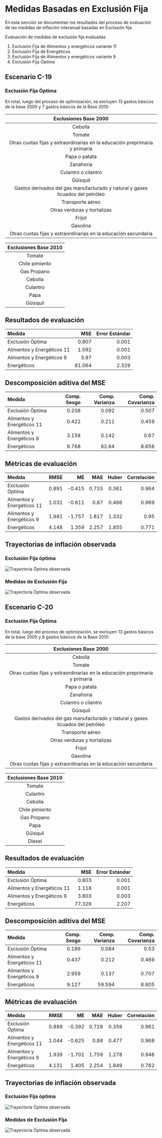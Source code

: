 # Medidas Basadas en Exclusión Fija 

En esta sección se documentan los resultados del proceso de evaluación de las medidas de inflación interanual basadas en Exclusión fija.

Evaluación de medidas de exclusión fija evaluadas
 1. Exclusión Fija de Alimentos y energéticos variante 11
 2. Exclusión Fija de Energéticos 
 3. Exclusión Fija de Alimentos y energéticos variante 9
 4. Exclusión Fija Óptima 

## Escenario C-19

### Exclusión Fija Óptima

En total, luego del proceso de optimización, se excluyen 13 gastos básicos de la base 2000 y 7 gastos básicos de la Base 2010:

| Exclusiones Base 2000                                                             |
|:---------------------------------------------------------------------------------:|
| Cebolla                                                                           |
| Tomate                                                                            |
| Otras cuotas fijas y extraordinarias en la educación preprimaria y primaria       |
| Papa o patata                                                                     |
| Zanahoria                                                                         |
| Culantro o cilantro                                                               |
| Güisquil                                                                          |    
| Gastos derivados del gas manufacturado y natural y gases licuados del petróleo    |
| Transporte aéreo                                                                  |
| Otras verduras y hortalizas                                                       |
| Frijol                                                                            |
| Gasolina                                                                          |
| Otras cuotas fijas y extraordinarias en la educación secundaria                   |




| Exclusiones Base 2010             |
|:---------------------------------:|
| Tomate                            |
| Chile pimiento                    |
| Gas Propano                       |
| Cebolla                           |
| Culantro                          |
| Papa                              |
| Güisquil                          |    


## Resultados de evaluación 

| Medida                     | MSE      | Error Estándar  |
|:---------------------------|---------:|----------------:|
|           Exclusión Óptima |    0.807 |           0.001 |
| Alimentos y Energéticos 11 |    1.092 |           0.001 |
|  Alimentos y Energéticos 9 |     3.97 |           0.003 |
|                Energéticos |   81.064 |           2.329 |


## Descomposición aditiva del MSE

|                     Medida | Comp. Sesgo |  Comp. Varianza |  Comp. Covarianza |
|:---------------------------|------------:|----------------:|------------------:|
|           Exclusión Óptima |       0.208 |           0.092 |             0.507 |
| Alimentos y Energéticos 11 |       0.422 |           0.211 |             0.459 |
|  Alimentos y Energéticos 9 |       3.158 |           0.142 |              0.67 |
|                Energéticos |       9.768 |           62.64 |             8.656 |


## Métricas de evaluación 

|                     Medida |     RMSE |       ME |      MAE |    Huber | Correlación |
|:---------------------------|---------:|---------:|---------:|---------:|------------:|
|           Exclusión Óptima |    0.891 |   -0.415 |    0.733 |    0.361 |       0.964 |
| Alimentos y Energéticos 11 |    1.031 |   -0.611 |     0.87 |    0.466 |       0.969 |
|  Alimentos y Energéticos 9 |    1.981 |   -1.757 |    1.817 |    1.332 |        0.95 |
|                Energéticos |    4.148 |    1.359 |    2.257 |    1.855 |       0.771 |


## Trayectorias de inflación observada

### Exclusión Fija óptima

![Trayectoria Óptima observada](images/Fx-Ex/optima-c19.svg)

### Medidas de Exclusión Fija
![Trayectoria Óptima observada](images/Fx-Ex/Trayectorias-FxEx-c19.svg)

## Escenario C-20

### Exclusión Fija Óptima

En total, luego del proceso de optimización, se excluyen 13 gastos básicos de la base 2000 y 8 gastos básicos de la Base 2010:

| Exclusiones Base 2000                                                             |
|:---------------------------------------------------------------------------------:|
| Cebolla                                                                           |
| Tomate                                                                            |
| Otras cuotas fijas y extraordinarias en la educación preprimaria y primaria       |
| Papa o patata                                                                     |
| Zanahoria                                                                         |
| Culantro o cilantro                                                               |
| Güisquil                                                                          |    
| Gastos derivados del gas manufacturado y natural y gases licuados del petróleo    |
| Transporte aéreo                                                                  |
| Otras verduras y hortalizas                                                       |
| Frijol                                                                            |
| Gasolina                                                                          |
| Otras cuotas fijas y extraordinarias en la educación secundaria                   |


| Exclusiones Base 2010             |
|:---------------------------------:|
| Tomate                            |
| Culantro                          |
| Cebolla                           |
| Chile pimiento                    |
| Gas Propano                       |
| Papa                              |
| Güisquil                          |
| Diesel                            |    


## Resultados de evaluación 

| Medida                     | MSE      | Error Estándar  |
|:---------------------------|---------:|----------------:|
|           Exclusión Óptima |    0.803 |           0.001 |
| Alimentos y Energéticos 11 |    1.118 |           0.001 |
|  Alimentos y Energéticos 9 |    3.803 |           0.003 |
|                Energéticos |   77.326 |           2.207 |


## Descomposición aditiva del MSE

|                     Medida | Comp. Sesgo |  Comp. Varianza |  Comp. Covarianza | 
|:---------------------------|------------:|----------------:|------------------:|
|           Exclusión Óptima |       0.189 |           0.084 |              0.53 |
| Alimentos y Energéticos 11 |       0.437 |           0.212 |             0.469 |
|  Alimentos y Energéticos 9 |       2.959 |           0.137 |             0.707 |
|                Energéticos |       9.127 |          59.594 |             8.605 |


## Métricas de evaluación 

|                     Medida |     RMSE |       ME |      MAE |    Huber | Correlación |
|:---------------------------|---------:|---------:|---------:|---------:|------------:|
|           Exclusión Óptima |    0.889 |   -0.392 |    0.728 |    0.359 |       0.961 |
| Alimentos y Energéticos 11 |    1.044 |   -0.625 |     0.88 |    0.477 |       0.968 |
|  Alimentos y Energéticos 9 |    1.939 |   -1.701 |    1.759 |    1.278 |       0.946 |
|                Energéticos |    4.131 |    1.405 |    2.254 |    1.849 |       0.762 |


## Trayectorias de inflación observada

### Exclusión Fija óptima

![Trayectoria Óptima observada](images/Fx-Ex/optima-c20.svg)

### Medidas de Exclusión Fija
![Trayectoria Óptima observada](images/Fx-Ex/Trayectorias-FxEx-c20.svg)
